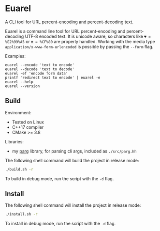 # Euarel
A CLI tool for URL percent-encoding and percent-decoding text.

Euarel is a command line tool for URL percent-encoding and percent-decoding UTF-8 encoded text.
It is unicode aware, so characters like `♥ = %E2%99%A5` or `π = %CF%80` are properly handled.
Working with the media type `application/x-www-form-urlencoded` is possible by passing the `--form` flag.

Examples:
```
euarel --encode 'text to encode'
euarel --decode 'text to decode'
euarel -ef 'encode form data'
printf 'redirect text to encode' | euarel -e
euarel --help
euarel --version
```

## Build
Environment:
* Tested on Linux
* C++17 compiler
* CMake >= 3.8

Libraries:
* my [parg](https://github.com/octobanana/parg) library, for parsing cli args, included as `./src/parg.hh`

The following shell command will build the project in release mode:
```sh
./build.sh -r
```
To build in debug mode, run the script with the `-d` flag.

## Install
The following shell command will install the project in release mode:
```sh
./install.sh -r
```
To install in debug mode, run the script with the `-d` flag.
